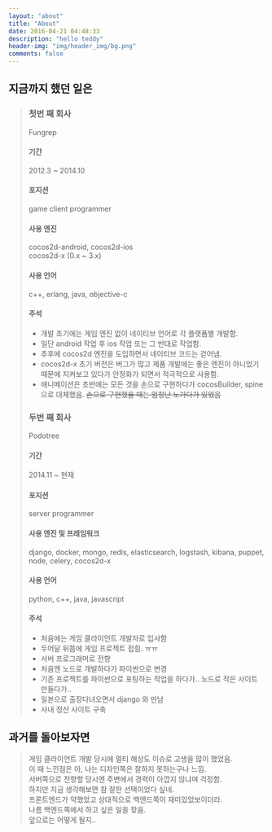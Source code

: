 ```yaml
---
layout: "about"
title: "About"
date: 2016-04-21 04:48:33
description: "hello teddy"
header-img: "img/header_img/bg.png"
comments: false
---
```


## 지금까지 했던 일은  
> ### 첫번 째 회사   
> Fungrep   
> #### 기간 
> 2012.3 ~ 2014.10  
> #### 포지션
> game client programmer  
> #### 사용 엔진   
> cocos2d-android, cocos2d-ios  
> cocos2d-x (0.x ~ 3.x)  
> #### 사용 언어  
> c++, erlang, java, objective-c 
> #### 주석  
> - 개발 초기에는 게임 엔진 없이 네이티브 언어로 각 플랫폼별 개발함.  
> - 일단 android 작업 후 ios 작업 또는 그 반대로 작업함.  
> - 추후에 cocos2d 엔진을 도입하면서 네이티브 코드는 걷어냄.  
> - cocos2d-x 초기 버전은 버그가 많고 제품 개발에는 좋은 엔진이 아니었기 때문에 지켜보고 있다가 안정화가 되면서 적극적으로 사용함.
> - 애니메이션은 초반에는 모든 것을 손으로 구현하다가 cocosBuilder, spine 으로 대체했음. ~~손으로 구현했을 때는 엄청난 노가다가 있었음~~
> ### 두번 째 회사   
> Podotree   
> #### 기간 
> 2014.11 ~ 현재 
> #### 포지션
> server programmer
> #### 사용 엔진 및 프레임워크  
> django, docker, mongo, redis, elasticsearch, logstash, kibana, puppet, node, celery, cocos2d-x  
> #### 사용 언어  
> python, c++, java, javascript  
> #### 주석  
> - 처음에는 게임 클라이언트 개발자로 입사함  
> - 두어달 뒤쯤에 게임 프로젝트 접힘. ㅠㅠ  
> - 서버 프로그래머로 전향  
> - 처음엔 노드로 개발하다가 파이썬으로 변경  
> - 기존 프로젝트를 파이썬으로 포팅하는 작업을 하다가.. 노드로 작은 사이트 만들다가.. 
> - 일본으로 출장다녀오면서 django 와 만남  
> - 사내 정산 사이트 구축  
 
## 과거를 돌아보자면  
> 게임 클라이언트 개발 당시에 멀티 해상도 이슈로 고생을 많이 했었음.  
> 이 때 느낀점은 아, 나는 디자인쪽은 잘하지 못하는구나 느낌.  
> 서버쪽으로 전향할 당시엔 주변에서 경력이 아깝지 않냐며 걱정함.  
> 하지만 지금 생각해보면 참 잘한 선택이었다 싶네.  
> 프론트엔드가 약했었고 상대적으로 백엔드쪽이 재미있었보이더라.  
> 나름 백엔드쪽에서 하고 싶은 일을 찾음.  
> 앞으로는 어떻게 될지..  

